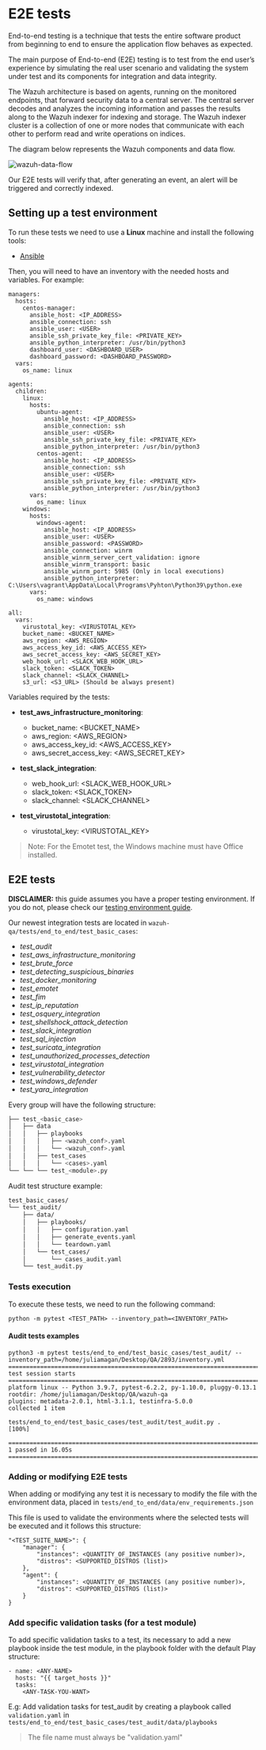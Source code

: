 # E2E tests

End-to-end testing is a technique that tests the entire software product from beginning to end to ensure the application flow behaves as expected.

The main purpose of End-to-end (E2E) testing is to test from the end user’s experience by simulating the real user scenario and validating the system under test and its components for integration and data integrity.

The Wazuh architecture is based on agents, running on the monitored endpoints, that forward security data to a central server. The central server decodes and analyzes the incoming information and passes the results along to the Wazuh indexer for indexing and storage. The Wazuh indexer cluster is a collection of one or more nodes that communicate with each other to perform read and write operations on indices.

The diagram below represents the Wazuh components and data flow.

![wazuh-data-flow](https://documentation.wazuh.com/current/_images/data-flow1.png)


Our E2E tests will verify that, after generating an event, an alert will be triggered and correctly indexed.

## Setting up a test environment

To run these tests we need to use a **Linux** machine and install the following tools:

- [Ansible](https://docs.ansible.com/ansible/latest/installation_guide/intro_installation.html)

Then, you will need to have an inventory with the needed hosts and variables. For example:

```
managers:
  hosts:
    centos-manager:
      ansible_host: <IP_ADDRESS>
      ansible_connection: ssh
      ansible_user: <USER>
      ansible_ssh_private_key_file: <PRIVATE_KEY>
      ansible_python_interpreter: /usr/bin/python3
      dashboard_user: <DASHBOARD_USER>
      dashboard_password: <DASHBOARD_PASSWORD>
  vars:
    os_name: linux

agents:
  children:
    linux:
      hosts:
        ubuntu-agent:
          ansible_host: <IP_ADDRESS>
          ansible_connection: ssh
          ansible_user: <USER>
          ansible_ssh_private_key_file: <PRIVATE_KEY>
          ansible_python_interpreter: /usr/bin/python3
        centos-agent:
          ansible_host: <IP_ADDRESS>
          ansible_connection: ssh
          ansible_user: <USER>
          ansible_ssh_private_key_file: <PRIVATE_KEY>
          ansible_python_interpreter: /usr/bin/python3
      vars:
        os_name: linux
    windows:
      hosts:
        windows-agent:
          ansible_host: <IP_ADDRESS>
          ansible_user: <USER>
          ansible_password: <PASSWORD>
          ansible_connection: winrm
          ansible_winrm_server_cert_validation: ignore
          ansible_winrm_transport: basic
          ansible_winrm_port: 5985 (Only in local executions)
          ansible_python_interpreter: C:\Users\vagrant\AppData\Local\Programs\Pyhton\Python39\python.exe
      vars:
        os_name: windows

all:
  vars:
    virustotal_key: <VIRUSTOTAL_KEY>
    bucket_name: <BUCKET_NAME>
    aws_region: <AWS_REGION>
    aws_access_key_id: <AWS_ACCESS_KEY>
    aws_secret_access_key: <AWS_SECRET_KEY>
    web_hook_url: <SLACK_WEB_HOOK_URL>
    slack_token: <SLACK_TOKEN>
    slack_channel: <SLACK_CHANNEL>
    s3_url: <S3_URL> (Should be always present)

```

Variables required by the tests:

- **test_aws_infrastructure_monitoring**:
    + bucket_name: <BUCKET_NAME>
    + aws_region: <AWS_REGION>
    + aws_access_key_id: <AWS_ACCESS_KEY>
    + aws_secret_access_key: <AWS_SECRET_KEY>

- **test_slack_integration**:
    + web_hook_url: <SLACK_WEB_HOOK_URL>
    + slack_token: <SLACK_TOKEN>
    + slack_channel: <SLACK_CHANNEL>

- **test_virustotal_integration**:
    + virustotal_key: <VIRUSTOTAL_KEY>

> Note: For the Emotet test, the Windows machine must have Office installed.

## E2E tests

**DISCLAIMER:** this guide assumes you have a proper testing environment. If you do not, please check
our [testing environment guide](#setting-up-a-test-environment).

Our newest integration tests are located in `wazuh-qa/tests/end_to_end/test_basic_cases`:

- _test_audit_
- _test_aws_infrastructure_monitoring_
- _test_brute_force_
- _test_detecting_suspicious_binaries_
- _test_docker_monitoring_
- _test_emotet_
- _test_fim_
- _test_ip_reputation_
- _test_osquery_integration_
- _test_shellshock_attack_detection_
- _test_slack_integration_
- _test_sql_injection_
- _test_suricata_integration_
- _test_unauthorized_processes_detection_
- _test_virustotal_integration_
- _test_vulnerability_detector_
- _test_windows_defender_
- _test_yara_integration_

Every group will have the following structure:

```bash
├── test_<basic_case>
│   ├── data
│   │   ├── playbooks
│   │   │   ├── <wazuh_conf>.yaml
│   │   │   └── <wazuh_conf>.yaml
│   │   ├── test_cases
│   │   │   └── <cases>.yaml
└── └── └── test_<module>.py
```

Audit test structure example:

```bash
test_basic_cases/
└── test_audit/
    ├── data/
    │   ├── playbooks/
    │   │   ├── configuration.yaml
    │   │   ├── generate_events.yaml
    │   │   └── teardown.yaml
    │   └── test_cases/
    │       └── cases_audit.yaml
    └── test_audit.py
```

### Tests execution

To execute these tests, we need to run the following command:

```
python -m pytest <TEST_PATH> --inventory_path=<INVENTORY_PATH>
```

#### Audit tests examples

```shell script
python3 -m pytest tests/end_to_end/test_basic_cases/test_audit/ --inventory_path=/home/juliamagan/Desktop/QA/2893/inventory.yml
======================================================================== test session starts ========================================================================
platform linux -- Python 3.9.7, pytest-6.2.2, py-1.10.0, pluggy-0.13.1
rootdir: /home/juliamagan/Desktop/QA/wazuh-qa
plugins: metadata-2.0.1, html-3.1.1, testinfra-5.0.0
collected 1 item

tests/end_to_end/test_basic_cases/test_audit/test_audit.py .                                                                                                  [100%]

======================================================================== 1 passed in 16.05s =========================================================================

```

### Adding or modifying E2E tests

When adding or modifying any test it is necessary to modify the file with the environment data, placed in `tests/end_to_end/data/env_requirements.json`

This file is used to validate the environments where the selected tests will be executed and it follows this structure:
```
"<TEST_SUITE_NAME>": {
    "manager": {
        "instances": <QUANTITY_OF_INSTANCES (any positive number)>,
        "distros": <SUPPORTED_DISTROS (list)>
    },
    "agent": {
        "instances": <QUANTITY_OF_INSTANCES (any positive number)>,
        "distros": <SUPPORTED_DISTROS (list)>
    }
}
```

### Add specific validation tasks (for a test module)

To add specific validation tasks to a test, its necessary to add a new playbook inside the test module, in the playbook folder with the default Play structure:

```
- name: <ANY-NAME>
  hosts: "{{ target_hosts }}"
  tasks:
    <ANY-TASK-YOU-WANT>
```

E.g: Add validation tasks for test_audit by creating a playbook called `validation.yaml` in `tests/end_to_end/test_basic_cases/test_audit/data/playbooks`

> The file name must always be "validation.yaml"
